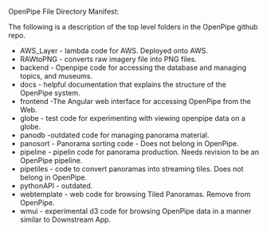 OpenPipe File Directory Manifest:

The following is a description of the top level folders in the OpenPipe github repo.

* AWS_Layer - lambda code for AWS.  Deployed onto AWS.
* RAWtoPNG - converts raw imagery file into PNG files.
* backend - Openpipe code for accessing the database and managing topics, and museums.
* docs - helpful documentation that explains the structure of the OpenPipe system.  
* frontend -The Angular web interface for accessing OpenPipe from the Web.
* globe - test code for experimenting with viewing openpipe data on a globe.
* panodb -outdated code for managing panorama material.
* panosort - Panorama sorting code - Does not belong in OpenPipe.
* pipeline - pipelin code for panorama production.  Needs revision to be an OpenPipe pipeline.
* pipetiles - code to convert panoramas into streaming tiles.  Does not belong in OpenPipe.
* pythonAPI - outdated.
* webtemplate - web code for browsing Tiled Panoramas.  Remove from OpenPipe.
* wmui - experimental d3 code for browsing OpenPipe data in a manner similar to Downstream App.
